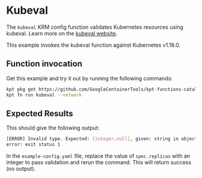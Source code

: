 # Kubeval

<!--catalog:Name Kubeval-->
<!--catalog:Description Validate Kubernetes resources.-->

The `kubeval` KRM config function validates Kubernetes resources using kubeval.
Learn more on the [kubeval website].

This example invokes the kubeval function against Kubernetes v1.18.0.

## Function invocation

Get this example and try it out by running the following commands:

<!-- TODO: https://github.com/GoogleContainerTools/kpt/issues/983 -->

```sh
kpt pkg get https://github.com/GoogleContainerTools/kpt-functions-catalog.git/examples/kubeval .
kpt fn run kubeval --network
```

## Expected Results

This should give the following output:

```sh
[ERROR] Invalid type. Expected: [integer,null], given: string in object 'v1/ReplicationController//bob' in file example-config.yaml in field spec.replicas
error: exit status 1
```

In the `example-config.yaml` file, replace the value of `spec.replicas`
with an integer to pass validation and rerun the command. This will return
success (no output).

[kubeval website]: https://www.kubeval.com/
